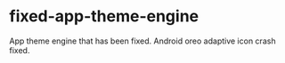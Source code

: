 # fixed-app-theme-engine
App theme engine that has been fixed. Android oreo adaptive icon crash fixed.
